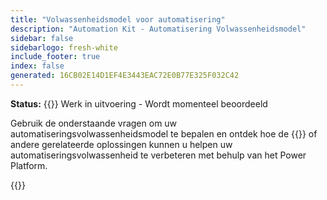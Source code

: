 ```yaml
---
title: "Volwassenheidsmodel voor automatisering"
description: "Automation Kit - Automatisering Volwassenheidsmodel"
sidebar: false
sidebarlogo: fresh-white
include_footer: true
index: false
generated: 16CB02E14D1EF4E3443EAC72E0B77E325F032C42
---
```


**Status:** {{<externalImage src="https://github.githubassets.com/images/icons/emoji/unicode/1f6a7.png" size="16x16" text="Construction Icon">}} Werk in uitvoering - Wordt momenteel beoordeeld

Gebruik de onderstaande vragen om uw automatiseringsvolwassenheidsmodel te bepalen en ontdek hoe de {{<product-name>}} of andere gerelateerde oplossingen kunnen u helpen uw automatiseringsvolwassenheid te verbeteren met behulp van het Power Platform.

{{<questions name="/content/nl/automation-maturity-model.json" completed="" showNavigationButtons="false" locale="nl">}}
